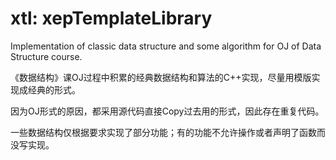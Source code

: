 # xtl: xepTemplateLibrary
Implementation of classic data structure and some algorithm for OJ of Data Structure course.

《数据结构》课OJ过程中积累的经典数据结构和算法的C++实现，尽量用模版实现成经典的形式。

因为OJ形式的原因，都采用源代码直接Copy过去用的形式，因此存在重复代码。

一些数据结构仅根据要求实现了部分功能；有的功能不允许操作或者声明了函数而没写实现。

